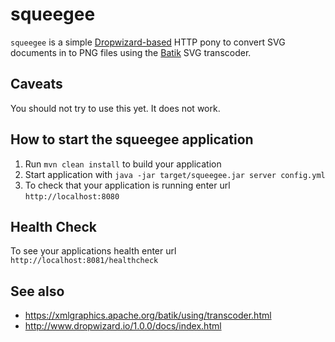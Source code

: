 # squeegee

`squeegee` is a simple [Dropwizard-based](http://www.dropwizard.io/) HTTP pony to convert SVG documents in to PNG files using the [Batik](https://xmlgraphics.apache.org/batik) SVG transcoder.

## Caveats

You should not try to use this yet. It does not work.

## How to start the squeegee application

1. Run `mvn clean install` to build your application
1. Start application with `java -jar target/squeegee.jar server config.yml`
1. To check that your application is running enter url `http://localhost:8080`

## Health Check

To see your applications health enter url `http://localhost:8081/healthcheck`

## See also

* https://xmlgraphics.apache.org/batik/using/transcoder.html
* http://www.dropwizard.io/1.0.0/docs/index.html